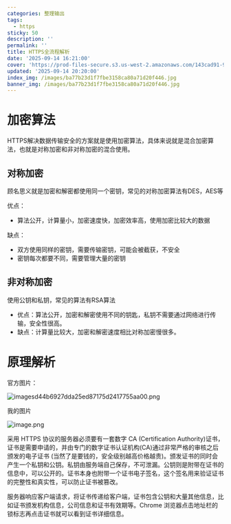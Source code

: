 ```yaml
---
categories: 整理输出
tags:
  - https
sticky: 50
description: ''
permalink: ''
title: HTTPS全流程解析
date: '2025-09-14 16:21:00'
cover: 'https://prod-files-secure.s3.us-west-2.amazonaws.com/143cad91-961b-48b0-82dc-78fbb6eb5abe/8138b291-dced-4d31-8bce-83cbc5e067af/wallhaven-3ldkoy.jpg?X-Amz-Algorithm=AWS4-HMAC-SHA256&X-Amz-Content-Sha256=UNSIGNED-PAYLOAD&X-Amz-Credential=ASIAZI2LB4666LBA3QYN%2F20250915%2Fus-west-2%2Fs3%2Faws4_request&X-Amz-Date=20250915T183042Z&X-Amz-Expires=3600&X-Amz-Security-Token=IQoJb3JpZ2luX2VjEAEaCXVzLXdlc3QtMiJGMEQCIHOeh7XpkTxnoOGyKdf%2FfXgkFYK%2FdNrXl3oI31eYrXsfAiA0QrgXJRqpTBQE5J4HROSNj9UOGyieUloRoVI09KNyLCr%2FAwh6EAAaDDYzNzQyMzE4MzgwNSIMrkFAoH40cv%2Bpy9VTKtwDX%2F0ffF%2FA79zZ75pSe7hvCOH6iGXD4Ra89RjrjXC%2FEQmzcsEjAVRMNuEa4F9EUkCNnMSVJFAx9S42Yk1FMKmjEfKnaab0139Ak%2FQR%2F5BdIW822fUBTYfoDTxqs77RemT7MElJpKw%2BStRrBRDozjEJ97guZxk5hO%2F3uohiNjPVbgqhwkCIJt7mYGIizOcyFPQSAZPX%2FP8eZX40NZYr0C09pRQ8V90SKUjvWJwtbWgtwt9GP2GZbwwGGPf0lf6jaDxbb1jO8xAP3On%2BQjWGPL3gLP7mdfWgaRY0ljDyAFQ%2FRTEEd2yXqO7E7TTdaN5cFSfIUpIY228JfBKdnjRkw0MeTPyZ3jiw7A6XOLoCPFoaDHmiuLrLNyYaoH4KfPtoDd0L7U9KDly%2F8abjpB%2BaJRSXhnYEz%2By%2FklCJi3cbCsxJ8fIV5aSGWi5P8kQv0MZ7hITYWGd1%2B3qMR%2BOcX%2Fb6XARBGGpcC4b%2BFT7h%2Ftf6ggXPJ%2F9OfMLYksQkwbWbdo8BCnvKJCBQJ1cpr6OabyUx2yElNFDvhPdj%2FI1OjKZUP4cRepZkWansO5ORK5gfB83CmK9Qtbzz5MJWDmbQXnOEs4usTTtVRtE5M76Cp1%2B523kpOE7Qw4q18yMHsoA7SEIwr4qhxgY6pgFh1oROvIznyl5360xBdwiC00mzwqHMwsrFZ4s2WMrgkl5XItkyuVqxE82WVzcE1Ob21PKpZyZ%2FrADQzUtxpjyYMQWPiMjtDV%2FpVm%2FA%2BJJfev9o7uwzcO6yxU23sc%2F7lkS91esMZwuupqrtJ8dCA9Ww6AM4BP0Z9mkss4ffjCZjF4wrERrhd7H3ozzPGRnE7Os5uqyFZMBzjKQVs8tcOCfqmqxuT9U%2B&X-Amz-Signature=387a14c0e7468a49bba420bb8f7d6ba7a2c43e62967b69dbfd92905502cfbb6d&X-Amz-SignedHeaders=host&x-amz-checksum-mode=ENABLED&x-id=GetObject'
updated: '2025-09-14 20:20:00'
index_img: /images/ba77b23d1f7fbe3158ca80a71d20f446.jpg
banner_img: /images/ba77b23d1f7fbe3158ca80a71d20f446.jpg
---
```


# 加密算法


HTTPS解决数据传输安全的方案就是使用加密算法，具体来说就是混合加密算法，也就是对称加密和非对称加密的混合使用。


## 对称加密


顾名思义就是加密和解密都使用同一个密钥，常见的对称加密算法有DES，AES等


优点：

- 算法公开，计算量小，加密速度快，加密效率高，使用加密比较大的数据

缺点：

- 双方使用同样的密钥，需要传输密钥，可能会被截获，不安全
- 密钥每次都要不同，需要管理大量的密钥

## 非对称加密


使用公钥和私钥，常见的算法有RSA算法

- 优点：算法公开，加密和解密使用不同的钥匙，私钥不需要通过网络进行传输，安全性很高。
- 缺点：计算量比较大，加密和解密速度相比对称加密慢很多。

# 原理解析


官方图片：


![imagesd44b6927dda25ed87175d2417755aa00.png](/images/3dc3885631aadf23c5728c49bb5df3c4.png)


我的图片


![image.png](/images/7dac926f4b3925358a887a46c786b703.png)


采用 HTTPS 协议的服务器必须要有一套数字 CA (Certification Authority)证书，证书是需要申请的，并由专门的数字证书认证机构(CA)通过非常严格的审核之后颁发的电子证书 (当然了是要钱的，安全级别越高价格越贵)。颁发证书的同时会产生一个私钥和公钥。私钥由服务端自己保存，不可泄漏。公钥则是附带在证书的信息中，可以公开的。证书本身也附带一个证书电子签名，这个签名用来验证证书的完整性和真实性，可以防止证书被篡改。


服务器响应客户端请求，将证书传递给客户端，证书包含公钥和大量其他信息，比如证书颁发机构信息，公司信息和证书有效期等。Chrome 浏览器点击地址栏的锁标志再点击证书就可以看到证书详细信息。

